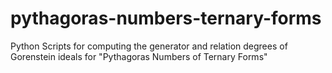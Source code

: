# pythagoras-numbers-ternary-forms

Python Scripts for computing the generator and relation degrees of Gorenstein ideals for "Pythagoras Numbers of Ternary Forms"
